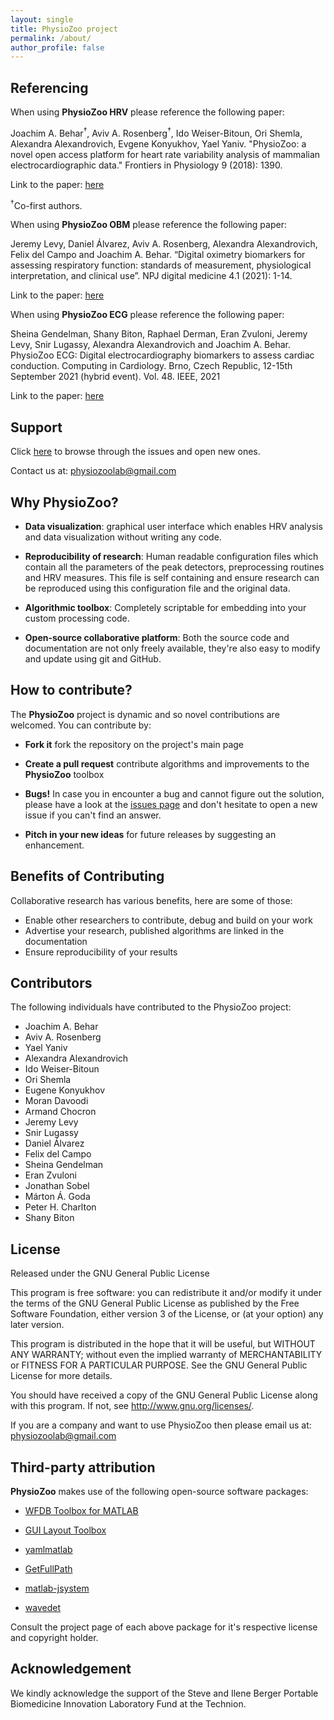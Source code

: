 ```yaml
---
layout: single
title: PhysioZoo project
permalink: /about/
author_profile: false
---
```


## Referencing

When using **PhysioZoo HRV** please reference the following paper:

Joachim A. Behar<sup>&#8224;</sup>, Aviv A. Rosenberg<sup>&#8224;</sup>, Ido
Weiser-Bitoun, Ori Shemla, Alexandra Alexandrovich, Evgene Konyukhov, Yael
Yaniv. "PhysioZoo: a novel open access platform for heart rate
variability analysis of mammalian electrocardiographic data." Frontiers in Physiology 9 (2018): 1390.

Link to the paper: [here](https://www.frontiersin.org/articles/10.3389/fphys.2018.01390/full)

<sup>&#8224;</sup>Co-first authors.

When using **PhysioZoo OBM** please reference the following paper:

Jeremy Levy, Daniel Álvarez, Aviv A. Rosenberg, Alexandra Alexandrovich, Felix del Campo and Joachim A. Behar. “Digital oximetry biomarkers for assessing respiratory function: standards of measurement, physiological interpretation, and clinical use”. NPJ digital medicine 4.1 (2021): 1-14.

Link to the paper: [here](https://www.nature.com/articles/s41746-020-00373-5)

When using **PhysioZoo ECG** please reference the following paper:

Sheina Gendelman, Shany Biton, Raphael Derman, Eran Zvuloni, Jeremy Levy, Snir Lugassy, Alexandra Alexandrovich and Joachim A. Behar. PhysioZoo ECG: Digital electrocardiography biomarkers to assess cardiac conduction. Computing in Cardiology. Brno, Czech Republic, 12-15th September 2021 (hybrid event). Vol. 48. IEEE, 2021

Link to the paper: [here](https://www.cinc.org/2021/Program/accepted/25_Preprint.pdf)


## Support
Click [here](https://github.com/physiozoo/physiozoo/issues) to browse
through the issues and open new ones.

Contact us at: physiozoolab@gmail.com

## Why PhysioZoo?

- **Data visualization**: graphical user interface which enables HRV analysis
  and data visualization without writing any code.

- **Reproducibility of research**: Human readable configuration files which
  contain all the parameters of the peak detectors, preprocessing routines and
  HRV measures. This file is self containing and ensure research can be
  reproduced using this configuration file and the original data.

- **Algorithmic toolbox**: Completely scriptable for embedding into your custom
  processing code.

- **Open-source collaborative platform**: Both the source code and
  documentation are not only freely available, they're also easy to modify and
  update using git and GitHub.

## How to contribute?

The **PhysioZoo** project is dynamic and so novel contributions are welcomed.
You can contribute by:

  * **Fork it** fork the repository on the  project's main page

  * **Create a pull request** contribute algorithms and improvements to the
    **PhysioZoo** toolbox

  * **Bugs!** In case you in encounter a bug and cannot figure out the
    solution, please have a look at the [issues
    page](https://github.com/physiozoo/physiozoo/issues) and don't hesitate to
    open a new issue if you can't find an answer.

  * **Pitch in your new ideas** for future releases by suggesting an
    enhancement.

## Benefits of Contributing

Collaborative research has various benefits, here are some of those:

- Enable other researchers to contribute, debug and build on your work
- Advertise your research, published algorithms are linked in the documentation
- Ensure reproducibility of your results

## Contributors
The following individuals have contributed to the PhysioZoo project:

- Joachim A. Behar
- Aviv A. Rosenberg
- Yael Yaniv
- Alexandra Alexandrovich
- Ido Weiser-Bitoun
- Ori Shemla
- Eugene Konyukhov
- Moran Davoodi
- Armand Chocron
- Jeremy Levy
- Snir Lugassy
- Daniel Álvarez
- Felix del Campo
- Sheina Gendelman
- Eran Zvuloni
- Jonathan Sobel
- Márton Á. Goda
- Peter H. Charlton
- Shany Biton

## License

Released under the GNU General Public License

This program is free software: you can redistribute it and/or modify
it under the terms of the GNU General Public License as published by
the Free Software Foundation, either version 3 of the License, or
(at your option) any later version.
 
This program is distributed in the hope that it will be useful,
but WITHOUT ANY WARRANTY; without even the implied warranty of
MERCHANTABILITY or FITNESS FOR A PARTICULAR PURPOSE.  See the
GNU General Public License for more details.

You should have received a copy of the GNU General Public License
along with this program.  If not, see <http://www.gnu.org/licenses/>.


If you are a company and want to use PhysioZoo then please email us at: physiozoolab@gmail.com

## Third-party attribution

**PhysioZoo** makes use of the following open-source software packages:

- [WFDB Toolbox for MATLAB](https://github.com/ikarosilva/wfdb-app-toolbox)

- [GUI Layout
  Toolbox](https://www.mathworks.com/matlabcentral/fileexchange/47982-gui-layout-toolbox)

- [yamlmatlab](https://code.google.com/archive/p/yamlmatlab/)

- [GetFullPath](https://www.mathworks.com/matlabcentral/fileexchange/28249-getfullpath)

- [matlab-jsystem](https://github.com/avivrosenberg/matlab-jsystem)

- [wavedet](https://github.com/marianux/ecg-kit/blob/master/common/wavedet/wavedet.m)

Consult the project page of each above package for it's respective license and
copyright holder.

## Acknowledgement

We kindly acknowledge the support of the Steve and Ilene Berger Portable Biomedicine Innovation Laboratory Fund at the Technion.
